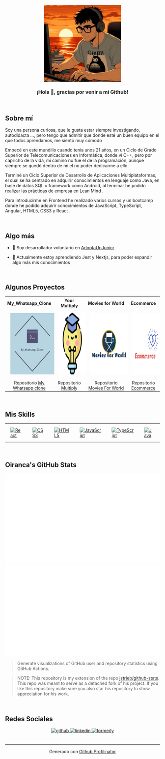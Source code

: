 

<div align="center">
<img src="img/avatar.jpeg" align="center" style="width: 250px; height: 250px" />
</div>  

### <div align="center">¡Hola 👋, gracias por venir a mi Github!</div> 

<br/>

## Sobre mí  
Soy una persona curiosa, que le gusta estar siempre investigando, autodidacta ..., pero tengo que admitir que donde esté un buen equipo en el que todos aprendamos, me siento muy cómodo

Empecé en este mundillo cuando tenía unos 21 años, en un Ciclo de Grado Superior de Telecomunicaciones en Informática, donde ví C++, pero por capricho de la vida, mi camino no fue el de la programación, aunque siempre se quedó dentro de mí el no poder dedicarme a ello.

Terminé un Ciclo Superior de Desarrollo de Aplicaciones Multiplataformas, el cual se ha centrado en adquirir conocimientos en lenguaje como Java, en base de datos SQL o framework como Android, al terminar he podido realizar las prácticas de empresa en Lean Mind .

Para introducirme en Frontend he realizado varios cursos y un bootcamp donde he podido adquirir conocimientos de JavaScript, TypeScript, Angular, HTML5, CSS3 y React .  

<br/>

 ## Algo más  
- 🔭 Soy desarrollador voluntario en [AdoptaUnJunior](https://adoptaunjunior.es/)  
  
- 🌱 Actualmente estoy aprendiendo Jest y Nextjs, para poder expandir algo más mis conocimientos  

<br/>  

 ## Algunos Proyectos 
 
<table>
	<tr>
	<th>My_Whatsapp_Clone</th>
	<th>Your Multiply</th>
    <th>Movies for World</th>
    <th>Ecommerce</th>
   	</tr>
 	<tr>
  	<td width="27%">
        <div align="center">  
        <img style="margin: 10px" src="img/logo_My_Whatsapp_Clone.png" alt="My Whatsapp clone Logo" height="200" />
        </div>
        </td>
   <td>
        <div align="center">  
        <img style="margin: 10px" src="img/logo_Multiply_white.png" alt="You Multiply Logo" height="200" />
        </div>
        </td>
   <td width="27%">
        <div align="center">  
        <img style="margin: 10px" src="img/logo_Moviesforworld_white.png" alt="Movies For World Logo" height="200" />
        </div>
        </td>
    <td>
        <div align="center">  
        <img style="margin: 10px" src="img/logo_ecommerce_white.png" alt="Ecommerce Logo" height="200" />
        </div>
	</td>
   	</tr>
		<tr>
  		<td>
        <div align="center">Repositorio <a href="https://github.com/Oiranca/whatsapp-clone" target="_blank">My Whatsapp clone</a></div>
      </td>
      <td>
        <div align="center">Repositorio <a href="https://github.com/Oiranca/multiply-game" target="_blank">Multiply</a></div>
      </td>
      <td>
        <div align="center">Repositorio <a href="https://github.com/Oiranca/movies_for_world" target="_blank">Movies For World</a></div>
      </td>
      <td>
        <div align="center">Repositorio <a href="https://github.com/Oiranca/ecommerce-backend" target="_blank">Ecommerce</a></div>
      </td>
    	</tr>
</table>

<br/>  


## Mis Skills   
<table>
  <tr>

<td> <a href="https://reactjs.org/" target="_blank"><img style="margin: 10px" src="https://profilinator.rishav.dev/skills-assets/react-original-wordmark.svg" alt="React" height="50" /></a>  </td>
<td> <a href="https://www.w3schools.com/css/" target="_blank"><img style="margin: 10px" src="https://profilinator.rishav.dev/skills-assets/css3-original-wordmark.svg" alt="CSS3" height="50" /></a> </td>  
<td> <a href="https://en.wikipedia.org/wiki/HTML5" target="_blank"><img style="margin: 10px" src="https://profilinator.rishav.dev/skills-assets/html5-original-wordmark.svg" alt="HTML5" height="50" /></a>  </td>
<td><a href="https://www.javascript.com/" target="_blank"><img style="margin: 10px" src="https://profilinator.rishav.dev/skills-assets/javascript-original.svg" alt="JavaScript" height="50" /></a>  </td>
<td> <a href="https://www.typescriptlang.org/" target="_blank"><img style="margin: 10px" src="https://profilinator.rishav.dev/skills-assets/typescript-original.svg" alt="TypeScript" height="50" /></a>  </td>
<td> <a href="https://www.java.com/" target="_blank"><img style="margin: 10px" src="https://profilinator.rishav.dev/skills-assets/java-original-wordmark.svg" alt="Java" height="50" /></a>  </td>
<td> <a href="https://nextjs.org/" target="_blank"><img style="margin: 10px" src="https://profilinator.rishav.dev/skills-assets/nextjs.png" alt="NextJS" height="50" /></a>  </td>
<td> <a href="https://www.tailwindcss.com/" target="_blank"><img style="margin: 10px" src="https://profilinator.rishav.dev/skills-assets/tailwindcss.svg" alt="Tailwind CSS" height="50" /></a>  </td>
<td> <a href="https://github.com/" target="_blank"><img style="margin: 10px" src="https://profilinator.rishav.dev/skills-assets/git-scm-icon.svg" alt="Git" height="50" /></a>  </td>
<td> <a href="https://www.mysql.com/" target="_blank"><img style="margin: 10px" src="https://profilinator.rishav.dev/skills-assets/mysql-original-wordmark.svg" alt="MySQL" height="50" /></a>  </td>
<td> <a href="https://nodejs.org/" target="_blank"><img style="margin: 10px" src="https://profilinator.rishav.dev/skills-assets/nodejs-original-wordmark.svg" alt="Node.js" height="50" /></a>  </td>
<td> <a href="https://www.postgresql.org/" target="_blank"><img style="margin: 10px" src="https://profilinator.rishav.dev/skills-assets/postgresql-original-wordmark.svg" alt="PostgreSQL" height="50" /></a>  </td>
</tr>
</table>  

<br/>  


## Oiranca's GitHub Stats  


![](https://raw.githubusercontent.com/Oiranca/github-stats/main/generated/overview.svg#gh-dark-mode-only)
![](https://raw.githubusercontent.com/Oiranca/github-stats/main/generated/languages.svg#gh-dark-mode-only)


> Generate visualizations of GitHub user and repository statistics using GitHub
Actions.

> NOTE: This repository is my extension of the repo [jstrieb/github-stats](https://github.com/jstrieb/github-stats). This repo was meant to serve as a detached fork of his project. If you like this repository make sure you also star his repository to show appreciation for his work. 

<br/> 

## Redes Sociales  

<div align="center">
<a href="https://github.com/Oiranca" target="_blank">
<img src=https://img.shields.io/badge/github-%2324292e.svg?&style=for-the-badge&logo=github&logoColor=white alt=github style="margin-bottom: 5px;" />
</a>
  <a href="https://linkedin.com/in/samuel-romero-arbelo" target="_blank">
<img src=https://img.shields.io/badge/linkedin-%231E77B5.svg?&style=for-the-badge&logo=linkedin&logoColor=white alt=linkedin style="margin-bottom: 5px;" />
</a>  
<a href="https://twitter.com/Oiranca" target="_blank">
<img src=https://img.shields.io/badge/Twitter-%2324292e.svg?&style=for-the-badge&logo=x&logoColor=white alt=formerly Twitter style="margin-bottom: 5px;" />
</a>
</div>
  
<br/>  

----
  <div align="center">Generado con <a href="https://profilinator.rishav.dev/" target="_blank">Github Profilinator</a></div>

